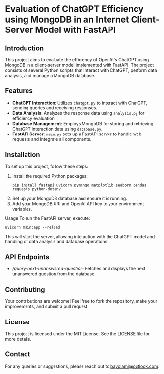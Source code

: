 # Evaluation of ChatGPT Efficiency using MongoDB in an Internet Client-Server Model with FastAPI

## Introduction
This project aims to evaluate the efficiency of OpenAI's ChatGPT using MongoDB in a client-server model implemented with FastAPI. The project consists of several Python scripts that interact with ChatGPT, perform data analysis, and manage a MongoDB database.

## Features
- **ChatGPT Interaction**: Utilizes `chatgpt.py` to interact with ChatGPT, sending queries and receiving responses.
- **Data Analysis**: Analyzes the response data using `analysis.py` for efficiency evaluation.
- **Database Management**: Employs MongoDB for storing and retrieving ChatGPT interaction data using `database.py`.
- **FastAPI Server**: `main.py` sets up a FastAPI server to handle web requests and integrate all components.

## Installation
To set up this project, follow these steps:

1. Install the required Python packages:
   ```shell
   pip install fastapi uvicorn pymongo matplotlib seaborn pandas requests python-dotenv
   ```
2. Set up your MongoDB database and ensure it is running.
3. Add your MongoDB URI and OpenAI API key to your environment variables.

Usage
To run the FastAPI server, execute:
```shell
uvicorn main:app --reload
```
This will start the server, allowing interaction with the ChatGPT model and handling of data analysis and database operations.

## API Endpoints
- */query-next-unanswered-question:* Fetches and displays the next unanswered question from the database.

## Contributing
Your contributions are welcome! Feel free to fork the repository, make your improvements, and submit a pull request.

## License
This project is licensed under the MIT License. See the LICENSE file for more details.

## Contact
For any queries or suggestions, please reach out to bayolami@outlook.com.


